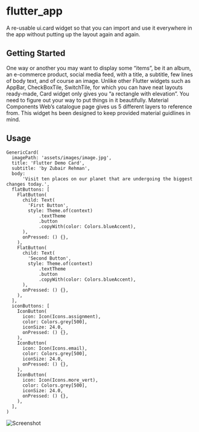 # flutter_app

A re-usable ui.card widget so that you can import and use it everywhere in the app without putting up the layout again and again.

## Getting Started

One way or another you may want to display some “items”, be it an album, an e-commerce product, social media feed, with a title, a subtitle, few lines of body text, and of course an image. Unlike other Flutter widgets such as AppBar, CheckBoxTile, SwitchTile, for which you can have neat layouts ready-made, Card widget only gives you “a rectangle with elevation”. You need to figure out your way to put things in it beautifully. Material Components Web’s catalogue page gives us 5 different layers to reference from. This widget hs been designed to keep provided material guidlines in mind.

## Usage

```
GenericCard(
  imagePath: 'assets/images/image.jpg',
  title: 'Flutter Demo Card',
  subtitle: 'by Zubair Rehman',
  body:
      'Visit ten places on our planet that are undergoing the biggest changes today.',
  flatButtons: [
    FlatButton(
      child: Text(
        'First Button',
        style: Theme.of(context)
            .textTheme
            .button
            .copyWith(color: Colors.blueAccent),
      ),
      onPressed: () {},
    ),
    FlatButton(
      child: Text(
        'Second Button',
        style: Theme.of(context)
            .textTheme
            .button
            .copyWith(color: Colors.blueAccent),
      ),
      onPressed: () {},
    ),
  ],
  iconButtons: [
    IconButton(
      icon: Icon(Icons.assignment),
      color: Colors.grey[500],
      iconSize: 24.0,
      onPressed: () {},
    ),
    IconButton(
      icon: Icon(Icons.email),
      color: Colors.grey[500],
      iconSize: 24.0,
      onPressed: () {},
    ),
    IconButton(
      icon: Icon(Icons.more_vert),
      color: Colors.grey[500],
      iconSize: 24.0,
      onPressed: () {},
    ),
  ],
)
```

![Screenshot](https://github.com/zubairehman/GenericCard/blob/master/assets/images/Simulator%20Screen%20Shot%20-%20iPhone%20X%CA%80%20-%202019-03-31%20at%2000.30.23.png)
